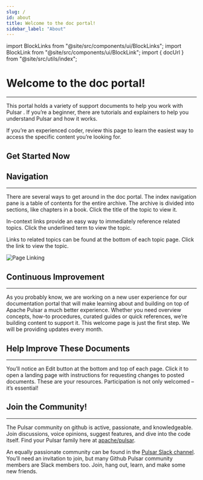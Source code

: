 ```yaml
---
slug: /
id: about
title: Welcome to the doc portal!
sidebar_label: "About"
---
```


import BlockLinks from "@site/src/components/ui/BlockLinks";
import BlockLink from "@site/src/components/ui/BlockLink";
import { docUrl } from "@site/src/utils/index";


# Welcome to the doc portal!
***

This portal holds a variety of support documents to help you work with Pulsar . If you’re a beginner, there are tutorials and explainers to help you understand Pulsar and how it works.

If you’re an experienced coder, review this page to learn the easiest way to access the specific content you’re looking for.

## Get Started Now
<BlockLinks>
    <BlockLink title="About Pulsar" url="/docs/2.6.2/concepts-overview/" />
    <BlockLink title="Get Started" url="/docs/2.6.2/getting-started-standalone/" />
    <BlockLink title="Install, Deploy, Upgrade" url="/docs/2.6.2/deploy-aws/" />
    <BlockLink title="Pulsar for Developers" url="/docs/2.6.2/develop-tools/" />
    <BlockLink title="How To" url="/docs/2.6.2/functions-develop/" />
    <BlockLink title="References" url="/docs/2.6.2/reference-terminology/" />
</BlockLinks>

## Navigation
***

There are several ways to get around in the doc portal. The index navigation pane is a table of contents for the entire archive. The archive is divided into sections, like chapters in a book. Click the title of the topic to view it.

In-context links provide an easy way to immediately reference related topics. Click the underlined term to view the topic.

Links to related topics can be found at the bottom of each topic page. Click the link to view the topic.

![Page Linking](/assets/page-linking.png)

## Continuous Improvement
***
As you probably know, we are working on a new user experience for our documentation portal that will make learning about and building on top of Apache Pulsar a much better experience. Whether you need overview concepts, how-to procedures, curated guides or quick references, we’re building content to support it. This welcome page is just the first step. We will be providing updates every month.

## Help Improve These Documents
***

You’ll notice an Edit button at the bottom and top of each page. Click it to open a landing page with instructions for requesting changes to posted documents. These are your resources. Participation is not only welcomed – it’s essential!

## Join the Community!
***

The Pulsar community on github is active, passionate, and knowledgeable.  Join discussions, voice opinions, suggest features, and dive into the code itself. Find your Pulsar family here at [apache/pulsar](https://github.com/apache/pulsar).

An equally passionate community can be found in the [Pulsar Slack channel](https://apache-pulsar.slack.com/). You’ll need an invitation to join, but many Github Pulsar community members are Slack members too.  Join, hang out, learn, and make some new friends.

